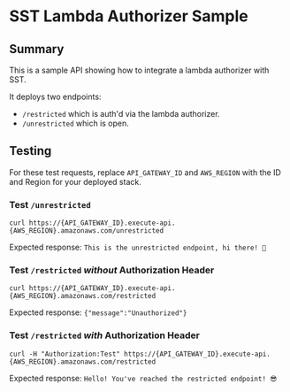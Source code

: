 # SST Lambda Authorizer Sample

## Summary

This is a sample API showing how to integrate a lambda authorizer with SST.

It deploys two endpoints:

- `/restricted` which is auth'd via the lambda authorizer.
- `/unrestricted` which is open.

## Testing

For these test requests, replace `API_GATEWAY_ID` and `AWS_REGION` with the ID and Region for your deployed stack.

### Test `/unrestricted`

`curl https://{API_GATEWAY_ID}.execute-api.{AWS_REGION}.amazonaws.com/unrestricted`

Expected response: `This is the unrestricted endpoint, hi there! 👋`

### Test `/restricted` _without_ Authorization Header

`curl https://{API_GATEWAY_ID}.execute-api.{AWS_REGION}.amazonaws.com/restricted`

Expected response: `{"message":"Unauthorized"}`

### Test `/restricted` _with_ Authorization Header

`curl -H "Authorization:Test" https://{API_GATEWAY_ID}.execute-api.{AWS_REGION}.amazonaws.com/restricted`

Expected response: `Hello! You've reached the restricted endpoint! 😎`